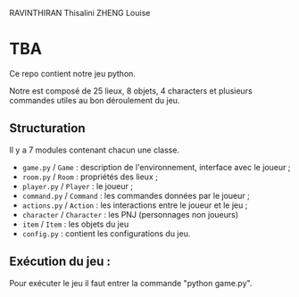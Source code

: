 RAVINTHIRAN Thisalini
ZHENG Louise

# TBA

Ce repo contient notre jeu python.

Notre est composé de 25 lieux, 8 objets, 4 characters et plusieurs commandes utiles au bon déroulement du jeu.


## Structuration

Il y a 7 modules contenant chacun une classe.

- `game.py` / `Game` : description de l'environnement, interface avec le joueur ;
- `room.py` / `Room` : propriétés des lieux  ;
- `player.py` / `Player` : le joueur ;
- `command.py` / `Command` : les commandes données par le joueur ;
- `actions.py` / `Action` : les interactions entre le joueur et le jeu ;
- `character` / `Character` : les PNJ (personnages non joueurs)
- `item` / `Item` : les objets du jeu
- `config.py` : contient les configurations du jeu.

## Exécution du jeu :

Pour exécuter le jeu il faut entrer la commande "python game.py".
